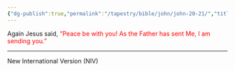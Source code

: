 ```yaml
---
{"dg-publish":true,"permalink":"/tapestry/bible/john/john-20-21/","title":"John 20:21","hide":true,"tags":["bible-verse","bible-verse"],"dgHomeLink":true,"dgShowLocalGraph":true,"dgEnableSearch":true}
---
```


Again Jesus said, <font color="red"> “Peace be with you! As the Father has sent Me, I am sending you.”</font> 

---
New International Version (NIV)